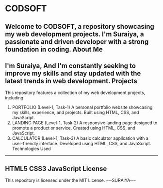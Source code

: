 CODSOFT
================
Welcome to CODSOFT, a repository showcasing my web development projects. I'm Suraiya, a passionate and driven developer with a strong foundation in coding.
About Me
---------------
I'm Suraiya, And I'm constantly seeking to improve my skills and stay updated with the latest trends in web development.
Projects
-------------
This repository features a collection of my web development projects, including:
1. PORTFOLIO (Level-1, Task-1)
A personal portfolio website showcasing my skills, experience, and projects.
Built using HTML, CSS, and JavaScript.
2. LANDING PAGE (Level-1, Task-2)
A responsive landing page designed to promote a product or service.
Created using HTML, CSS, and JavaScript.
3. CALCULATOR (Level-1, Task-3)
A basic calculator application with a user-friendly interface.
Developed using HTML, CSS, and JavaScript.
Technologies Used
-----------------------
HTML5
CSS3
JavaScript
License
----------
This repository is licensed under the MIT License.
---SURAIYA---
